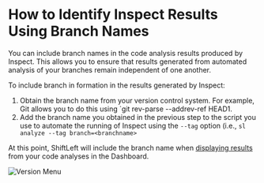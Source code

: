 # How to Identify Inspect Results Using Branch Names

You can include branch names in the code analysis results produced by Inspect. This allows you to ensure that results generated from automated analysis of your branches remain independent of one another.

To include branch in formation in the results generated by Inspect:

1. Obtain the branch name from your version control system. For example, Git allows you to do this using \`git rev-parse --addrev-ref HEAD1.
2. Add the branch name you obtained in the previous step to the script you use to automate the running of Inspect using the `--tag` option \(i.e., `sl analyze --tag branch=<branchname>`

At this point, ShiftLeft will include the branch name when [displaying results](https://github.com/ShiftLeftSecurity/documentation/tree/04f185ac16683df08bb05b26c4167617297ffcca/inspect/using-dashboard/view-results.md#displaying-results-by-branch-name) from your code analyses in the Dashboard.

![Version Menu](../.gitbook/assets/version-menu.jpg)

